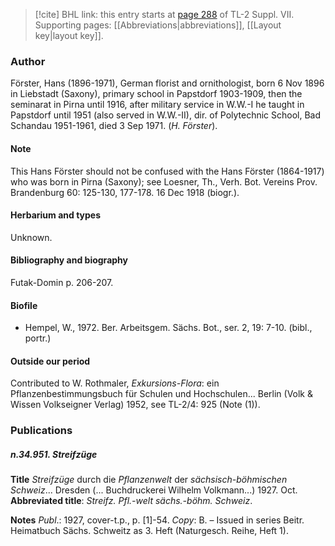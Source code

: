 > [!cite] BHL link: this entry starts at [page 288](https://www.biodiversitylibrary.org/item/103834#page/310/mode/1up) of TL-2 Suppl. VII.
> Supporting pages: [[Abbreviations|abbreviations]], [[Layout key|layout key]].

### Author

Förster, Hans (1896-1971), German florist and ornithologist, born 6 Nov 1896 in Liebstadt (Saxony), primary school in Papstdorf 1903-1909, then the seminarat in Pirna until 1916, after military service in W.W.-I he taught in Papstdorf until 1951 (also served in W.W.-II), dir. of Polytechnic School, Bad Schandau 1951-1961, died 3 Sep 1971. (*H. Förster*).

#### Note

This Hans Förster should not be confused with the Hans Förster (1864-1917) who was born in Pirna (Saxony); see Loesner, Th., Verh. Bot. Vereins Prov. Brandenburg 60: 125-130, 177-178. 16 Dec 1918 (biogr.).

#### Herbarium and types

Unknown.

#### Bibliography and biography

Futak-Domin p. 206-207.

#### Biofile

- Hempel, W., 1972. Ber. Arbeitsgem. Sächs. Bot., ser. 2, 19: 7-10. (bibl., portr.)

#### Outside our period

Contributed to W. Rothmaler, *Exkursions-Flora*: ein Pflanzenbestimmungsbuch für Schulen und Hochschulen... Berlin (Volk & Wissen Volkseigner Verlag) 1952, see TL-2/4: 925 (Note (1)).

### Publications

##### n.34.951. Streifzüge

**Title**
*Streifzüge* durch die *Pflanzenwelt* der *sächsisch-böhmischen Schweiz*... Dresden (... Buchdruckerei Wilhelm Volkmann...) 1927. Oct.
**Abbreviated title**: *Streifz. Pfl.-welt sächs.-böhm. Schweiz*.

**Notes**
*Publ*.: 1927, cover-t.p., p. \[1\]-54. *Copy*: B. – Issued in series Beitr. Heimatbuch Sächs. Schweitz as 3. Heft (Naturgesch. Reihe, Heft 1).

